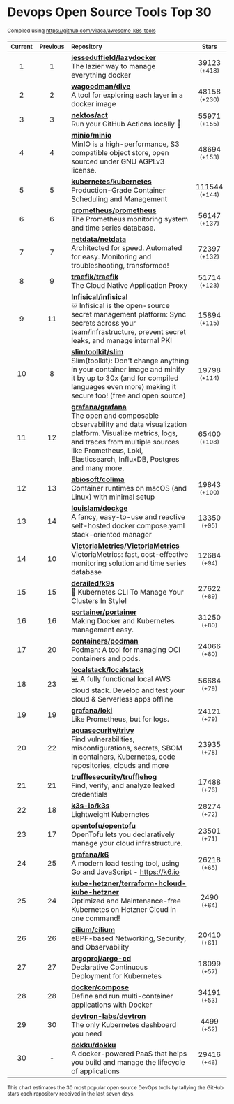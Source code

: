 # Devops Open Source Tools Top 30
<sup>Compiled using https://github.com/vilaca/awesome-k8s-tools</sup>
<div align="center">

|<sub>Current</sub>|<sub>Previous</sub>|<sub>Repository</sub>|<sub>Stars</sub>|
|:---:|:---:|:---|:---:|
|1|1|[**jesseduffield/lazydocker**](https://github.com/jesseduffield/lazydocker)<br/>The lazier way to manage everything docker|39123 <sup>(+418)</sup>|
|2|2|[**wagoodman/dive**](https://github.com/wagoodman/dive)<br/>A tool for exploring each layer in a docker image|48158 <sup>(+230)</sup>|
|3|3|[**nektos/act**](https://github.com/nektos/act)<br/>Run your GitHub Actions locally 🚀|55971 <sup>(+155)</sup>|
|4|4|[**minio/minio**](https://github.com/minio/minio)<br/>MinIO is a high-performance, S3 compatible object store, open sourced under GNU AGPLv3 license.|48694 <sup>(+153)</sup>|
|5|5|[**kubernetes/kubernetes**](https://github.com/kubernetes/kubernetes)<br/>Production-Grade Container Scheduling and Management|111544 <sup>(+144)</sup>|
|6|6|[**prometheus/prometheus**](https://github.com/prometheus/prometheus)<br/>The Prometheus monitoring system and time series database.|56147 <sup>(+137)</sup>|
|7|7|[**netdata/netdata**](https://github.com/netdata/netdata)<br/>Architected for speed. Automated for easy. Monitoring and troubleshooting, transformed!|72397 <sup>(+132)</sup>|
|8|9|[**traefik/traefik**](https://github.com/traefik/traefik)<br/>The Cloud Native Application Proxy|51714 <sup>(+123)</sup>|
|9|11|[**Infisical/infisical**](https://github.com/Infisical/infisical)<br/>♾ Infisical is the open-source secret management platform: Sync secrets across your team/infrastructure, prevent secret leaks, and manage internal PKI|15894 <sup>(+115)</sup>|
|10|8|[**slimtoolkit/slim**](https://github.com/slimtoolkit/slim)<br/>Slim(toolkit): Don't change anything in your container image and minify it by up to 30x (and for compiled languages even more) making it secure too! (free and open source)|19798 <sup>(+114)</sup>|
|11|12|[**grafana/grafana**](https://github.com/grafana/grafana)<br/>The open and composable observability and data visualization platform. Visualize metrics, logs, and traces from multiple sources like Prometheus, Loki, Elasticsearch, InfluxDB, Postgres and many more. |65400 <sup>(+108)</sup>|
|12|13|[**abiosoft/colima**](https://github.com/abiosoft/colima)<br/>Container runtimes on macOS (and Linux) with minimal setup|19843 <sup>(+100)</sup>|
|13|14|[**louislam/dockge**](https://github.com/louislam/dockge)<br/>A fancy, easy-to-use and reactive self-hosted docker compose.yaml stack-oriented manager|13350 <sup>(+95)</sup>|
|14|10|[**VictoriaMetrics/VictoriaMetrics**](https://github.com/VictoriaMetrics/VictoriaMetrics)<br/>VictoriaMetrics: fast, cost-effective monitoring solution and time series database|12684 <sup>(+94)</sup>|
|15|15|[**derailed/k9s**](https://github.com/derailed/k9s)<br/>🐶 Kubernetes CLI To Manage Your Clusters In Style!|27622 <sup>(+89)</sup>|
|16|16|[**portainer/portainer**](https://github.com/portainer/portainer)<br/>Making Docker and Kubernetes management easy.|31250 <sup>(+80)</sup>|
|17|20|[**containers/podman**](https://github.com/containers/podman)<br/>Podman: A tool for managing OCI containers and pods.|24066 <sup>(+80)</sup>|
|18|23|[**localstack/localstack**](https://github.com/localstack/localstack)<br/>💻 A fully functional local AWS cloud stack. Develop and test your cloud & Serverless apps offline|56684 <sup>(+79)</sup>|
|19|19|[**grafana/loki**](https://github.com/grafana/loki)<br/>Like Prometheus, but for logs.|24121 <sup>(+79)</sup>|
|20|22|[**aquasecurity/trivy**](https://github.com/aquasecurity/trivy)<br/>Find vulnerabilities, misconfigurations, secrets, SBOM in containers, Kubernetes, code repositories, clouds and more|23935 <sup>(+78)</sup>|
|21|21|[**trufflesecurity/trufflehog**](https://github.com/trufflesecurity/trufflehog)<br/>Find, verify, and analyze leaked credentials|17488 <sup>(+76)</sup>|
|22|18|[**k3s-io/k3s**](https://github.com/k3s-io/k3s)<br/>Lightweight Kubernetes|28274 <sup>(+72)</sup>|
|23|17|[**opentofu/opentofu**](https://github.com/opentofu/opentofu)<br/>OpenTofu lets you declaratively manage your cloud infrastructure.|23501 <sup>(+71)</sup>|
|24|25|[**grafana/k6**](https://github.com/grafana/k6)<br/>A modern load testing tool, using Go and JavaScript - https://k6.io|26218 <sup>(+65)</sup>|
|25|24|[**kube-hetzner/terraform-hcloud-kube-hetzner**](https://github.com/kube-hetzner/terraform-hcloud-kube-hetzner)<br/>Optimized and Maintenance-free Kubernetes on Hetzner Cloud in one command!|2490 <sup>(+64)</sup>|
|26|26|[**cilium/cilium**](https://github.com/cilium/cilium)<br/>eBPF-based Networking, Security, and Observability|20410 <sup>(+61)</sup>|
|27|27|[**argoproj/argo-cd**](https://github.com/argoproj/argo-cd)<br/>Declarative Continuous Deployment for Kubernetes|18099 <sup>(+57)</sup>|
|28|28|[**docker/compose**](https://github.com/docker/compose)<br/>Define and run multi-container applications with Docker|34191 <sup>(+53)</sup>|
|29|30|[**devtron-labs/devtron**](https://github.com/devtron-labs/devtron)<br/>The only Kubernetes dashboard you need|4499 <sup>(+52)</sup>|
|30|-|[**dokku/dokku**](https://github.com/dokku/dokku)<br/>A docker-powered PaaS that helps you build and manage the lifecycle of applications|29416 <sup>(+46)</sup>|


</div>

<sub>This chart estimates the 30 most popular open source DevOps tools by tallying the GitHub stars each repository received in the last seven days.</sub>
